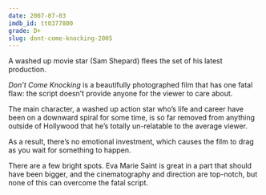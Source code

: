 ```yaml
---
date: 2007-07-03
imdb_id: tt0377800
grade: D+
slug: dont-come-knocking-2005
---
```


A washed up movie star (Sam Shepard) flees the set of his latest production.

_Don’t Come Knocking_ is a beautifully photographed film that has one fatal flaw: the script doesn’t provide anyone for the viewer to care about.

The main character, a washed up action star who’s life and career have been on a downward spiral for some time, is so far removed from anything outside of Hollywood that he’s totally un-relatable to the average viewer.

As a result, there’s no emotional investment, which causes the film to drag as you wait for something to happen.

There are a few bright spots. Eva Marie Saint is great in a part that should have been bigger, and the cinematography and direction are top-notch, but none of this can overcome the fatal script.
